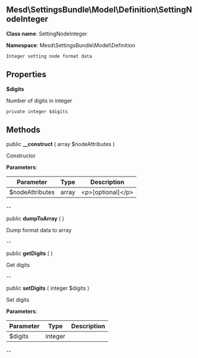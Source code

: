 Mesd\SettingsBundle\Model\Definition\SettingNodeInteger
---------------


**Class name**: SettingNodeInteger

**Namespace**: Mesd\SettingsBundle\Model\Definition







    Integer setting node format data

    





Properties
----------


**$digits**

Number of digits in integer



    private integer $digits






Methods
-------


public **__construct** ( array $nodeAttributes )


Constructor








**Parameters**:

| Parameter | Type | Description |
|-----------|------|-------------|
| $nodeAttributes | array | &lt;p&gt;[optional]&lt;/p&gt; |

--

public **dumpToArray** (  )


Dump format data to array








--

public **getDigits** (  )


Get digits








--

public **setDigits** ( integer $digits )


Set digits








**Parameters**:

| Parameter | Type | Description |
|-----------|------|-------------|
| $digits | integer |  |

--
